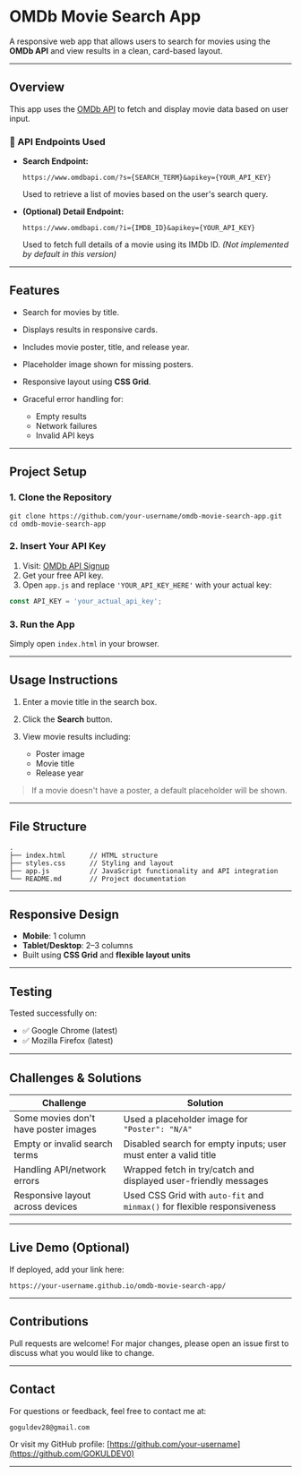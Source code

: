 #  OMDb Movie Search App

A responsive web app that allows users to search for movies using the **OMDb API** and view results in a clean, card-based layout.

---

##  Overview

This app uses the [OMDb API](https://www.omdbapi.com/) to fetch and display movie data based on user input.

### 🔗 API Endpoints Used

* **Search Endpoint:**

  ```
  https://www.omdbapi.com/?s={SEARCH_TERM}&apikey={YOUR_API_KEY}
  ```

  Used to retrieve a list of movies based on the user's search query.

* **(Optional) Detail Endpoint:**

  ```
  https://www.omdbapi.com/?i={IMDB_ID}&apikey={YOUR_API_KEY}
  ```

  Used to fetch full details of a movie using its IMDb ID. *(Not implemented by default in this version)*

---

##  Features

* Search for movies by title.
* Displays results in responsive cards.
* Includes movie poster, title, and release year.
* Placeholder image shown for missing posters.
* Responsive layout using **CSS Grid**.
* Graceful error handling for:

  * Empty results
  * Network failures
  * Invalid API keys

---

##  Project Setup

### 1. Clone the Repository

```
git clone https://github.com/your-username/omdb-movie-search-app.git
cd omdb-movie-search-app
```

### 2. Insert Your API Key

1. Visit: [OMDb API Signup](http://www.omdbapi.com/apikey.aspx)
2. Get your free API key.
3. Open `app.js` and replace `'YOUR_API_KEY_HERE'` with your actual key:

```javascript
const API_KEY = 'your_actual_api_key';
```

### 3. Run the App

Simply open `index.html` in your browser.

---

##  Usage Instructions

1. Enter a movie title in the search box.
2. Click the **Search** button.
3. View movie results including:

   * Poster image
   * Movie title
   * Release year

> If a movie doesn't have a poster, a default placeholder will be shown.

---

##  File Structure

```
.
├── index.html      // HTML structure
├── styles.css      // Styling and layout
├── app.js          // JavaScript functionality and API integration
└── README.md       // Project documentation
```

---

##  Responsive Design

* **Mobile**: 1 column
* **Tablet/Desktop**: 2–3 columns
* Built using **CSS Grid** and **flexible layout units**

---

##  Testing

Tested successfully on:

* ✅ Google Chrome (latest)
* ✅ Mozilla Firefox (latest)

---

##  Challenges & Solutions

| Challenge                            | Solution                                                                 |
| ------------------------------------ | ------------------------------------------------------------------------ |
| Some movies don't have poster images | Used a placeholder image for `"Poster": "N/A"`                           |
| Empty or invalid search terms        | Disabled search for empty inputs; user must enter a valid title          |
| Handling API/network errors          | Wrapped fetch in try/catch and displayed user-friendly messages          |
| Responsive layout across devices     | Used CSS Grid with `auto-fit` and `minmax()` for flexible responsiveness |

---

##  Live Demo (Optional)

If deployed, add your link here:

```
https://your-username.github.io/omdb-movie-search-app/
```

---


##  Contributions

Pull requests are welcome! For major changes, please open an issue first to discuss what you would like to change.

---

##  Contact

For questions or feedback, feel free to contact me at:

```
goguldev28@gmail.com
```

Or visit my GitHub profile: [https://github.com/your-username](https://github.com/GOKULDEV0)

---
